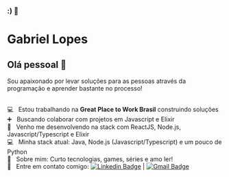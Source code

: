 ### :) 👋

# Gabriel Lopes

## Olá pessoal 👋
Sou apaixonado por levar soluções para as pessoas através da programação e aprender bastante no processo!

 <br/> :computer: &nbsp; Estou trabalhando na **Great Place to Work Brasil** construindo soluções 
 <br/> :heavy_plus_sign: &nbsp; Buscando colaborar com projetos em Javascript e Elixir
 <br/> :thought_balloon: &nbsp; Venho me desenvolvendo na stack com ReactJS, Node.js, Javascript/Typescript e Elixir
 <br/> :computer: &nbsp; Minha stack atual: Java, Node.js (Javascript/Typescript) e um pouco de Python
 <br/> 💬  &nbsp; Sobre mim: Curto tecnologias, games, séries e amo ler!
 <br/> :email: &nbsp; Entre em contato comigo: [![Linkedin Badge](https://img.shields.io/badge/-LinkedIn-blue?style=flat-square&logo=Linkedin&logoColor=white&link=https://www.linkedin.com/in/tgmarinho/)](https://www.linkedin.com/in/gabriellopesdev/) 
| 
[![Gmail Badge](https://img.shields.io/badge/-gabslopes34@gmail.com-c14438?style=flat-square&logo=Gmail&logoColor=white&link=mailto:gabslopes34@gmail.com)](mailto:gabslopes34@gmail.com)

